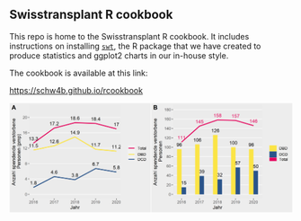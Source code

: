 ## Swisstransplant R cookbook

This repo is home to the Swisstransplant R cookbook. It includes instructions on installing [`swt`](https://github.com/schw4b/swt), the R package that we have created to produce statistics and ggplot2 charts in our in-house style. 

The cookbook is available at this link:

https://schw4b.github.io/rcookbook

![Example of graphics created using the swt package](swt_example_plots.png)
